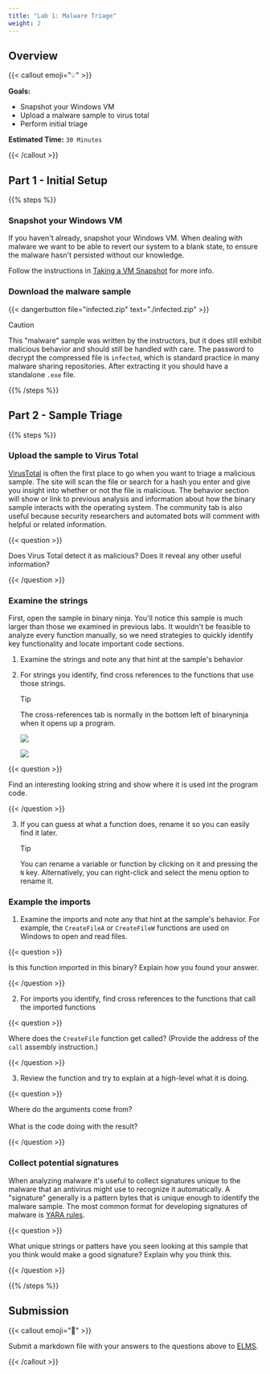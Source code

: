 ```yaml
---
title: "Lab 1: Malware Triage"
weight: 2
---
```


## Overview

{{< callout emoji="💡" >}}

**Goals:**

- Snapshot your Windows VM
- Upload a malware sample to virus total
- Perform initial triage

**Estimated Time:** `30 Minutes`

{{< /callout >}}

## Part 1 - Initial Setup

{{% steps %}}

### Snapshot your Windows VM

If you haven't already, snapshot your Windows VM. When dealing with malware we
want to be able to revert our system to a blank state, to ensure the malware
hasn't persisted without our knowledge.

Follow the instructions in [Taking a VM Snapshot](../vm-setup/) for more info.

### Download the malware sample

{{< dangerbutton file="infected.zip" text="./infected.zip" >}}

> [!CAUTION]
> This "malware" sample was written by the instructors, but it does still
> exhibit malicious behavior and should still be handled with care. The password
> to decrypt the compressed file is `infected`, which is standard practice in
> many malware sharing repositories. After extracting it you should have a
> standalone `.exe` file.

{{% /steps %}}

## Part 2 - Sample Triage

{{% steps %}}

### Upload the sample to Virus Total

[VirusTotal](https://virustotal.com) is often the first place to go when you
want to triage a malicious sample. The site will scan the file or search for a
hash you enter and give you insight into whether or not the file is malicious.
The behavior section will show or link to previous analysis and information
about how the binary sample interacts with the operating system. The community
tab is also useful because security researchers and automated bots will comment
with helpful or related information.

{{< question >}}

Does Virus Total detect it as malicious? Does it reveal any other useful
information?

{{< /question >}}

### Examine the strings

First, open the sample in binary ninja. You'll notice this sample is much larger
than those we examined in previous labs. It wouldn't be feasible to analyze
every function manually, so we need strategies to quickly identify key
functionality and locate important code sections.

1. Examine the strings and note any that hint at the sample's behavior
2. For strings you identify, find cross references to the functions that use
   those strings.

   > [!TIP]
   > The cross-references tab is normally in the bottom left of binaryninja when
   > it opens up a program.

   ![](./binja_cross_references.png "")

   ![](./binja_references_examples.png "")

{{< question >}}

Find an interesting looking string and show where it is used int the program
code.

{{< /question >}}

3. If you can guess at what a function does, rename it so you can easily find it
   later.

   > [!TIP]
   > You can rename a variable or function by clicking on it and pressing the
   > `N` key. Alternatively, you can right-click and select the menu option to
   > rename it.

### Example the imports

<!-- TODO: Next year we should move this section up and use PE Studio to find suspicious api imports. -->

1. Examine the imports and note any that hint at the sample's behavior. For
   example, the `CreateFileA` or `CreateFileW` functions are used on Windows to
   open and read files.

{{< question >}}

Is this function imported in this binary? Explain how you found your answer.

{{< /question >}}

2. For imports you identify, find cross references to the functions that call
   the imported functions

{{< question >}}

Where does the `CreateFile` function get called? (Provide the address of the
`call` assembly instruction.)

{{< /question >}}

3. Review the function and try to explain at a high-level what it is doing.

{{< question >}}

Where do the arguments come from? <br></br> What is the code doing with the
result?

{{< /question >}}

### Collect potential signatures

When analyzing malware it's useful to collect signatures unique to the malware
that an antivirus might use to recognize it automatically. A "signature"
generally is a pattern bytes that is unique enough to identify the malware
sample. The most common format for developing signatures of malware is
[YARA rules](https://virustotal.github.io/yara/).

{{< question >}}

What unique strings or patters have you seen looking at this sample that you
think would make a good signature? Explain why you think this.

{{< /question >}}

{{% /steps %}}

## Submission

{{< callout emoji="📝" >}}

Submit a markdown file with your answers to the questions above to
[ELMS](https://umd.instructure.com/courses/1374508/assignments).

{{< /callout >}}
